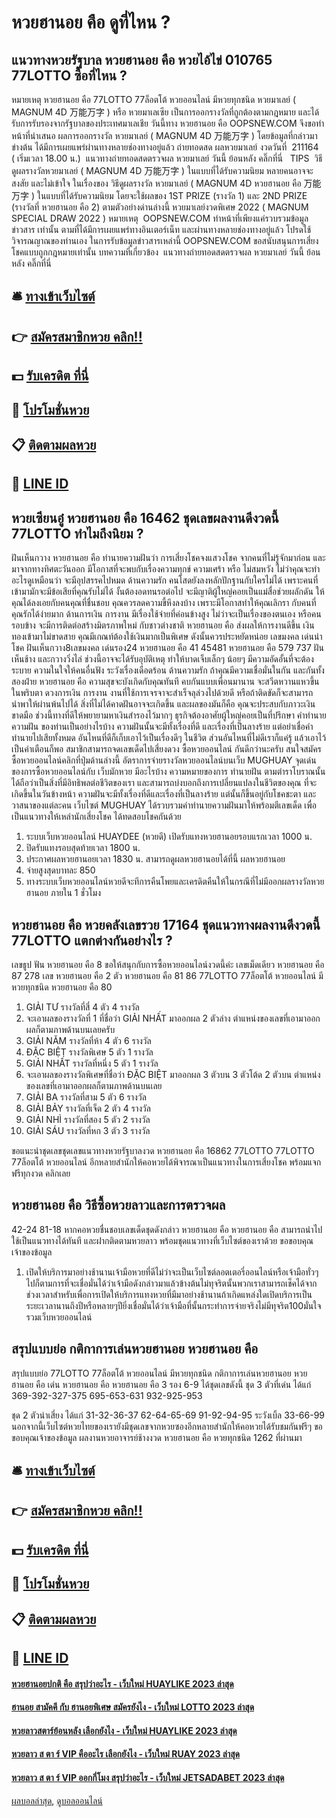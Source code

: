 # หวยฮานอย คือ ดูที่ไหน ?
## แนวทางหวยรัฐบาล หวยฮานอย คือ หวยไอ้ไข่ 010765 77LOTTO ซื้อที่ไหน ?
หมายเหตุ หวยฮานอย คือ 77LOTTO 77ล็อตโต้ หวยออนไลน์ มีหวยทุกชนิด หวยมาเลย์ ( MAGNUM 4D 万能万字 ) หรือ หวยมาเลเซีย เป็นการออกรางวัลที่ถูกต้องตามกฎหมาย และได้รับการรับรองจากรัฐบาลของประเทศมาเลเชีย
วันนี้ทาง หวยฮานอย คือ OOPSNEW.COM จึงขอทำหน้าที่นำเสนอ ผลการออกรางวัล หวยมาเลย์ ( MAGNUM 4D 万能万字 ) โดยข้อมูลที่กล่าวมาข่างต้น ได้มีการเผยแพร่ผ่านทางหลายช่องทางอยู่แล้ว
ถ่ายทอดสด ผลหวยมาเลย์ งวดวันที่  211164  ( เริ่มเวลา 18.00 น.)
 แนวทางถ่ายทอดสดตรวจผล หวยมาเลย์ วันนี้ ย้อนหลัง คลิ๊กที่นี่  
TIPS  วิธีดูผลรางวัลหวยมาเลย์ ( MAGNUM 4D 万能万字 ) ในแบบที่ได้รับความนิยม
หลายคนอาจจะสงสัย และไม่เข้าใจ ในเรื่องของ วิธีดูผลรางวัล หวยมาเลย์ ( MAGNUM 4D หวยฮานอย คือ 万能万字 ) ในแบบที่ได้รับความนิยม โดยจะใช้ผลของ 1ST PRIZE (รางวัล 1) และ 2ND PRIZE (รางวัลที่ หวยฮานอย คือ 2) ตามตัวอย่างด่านล่างนี้
หวยมาเลย์งวดพิเศษ 2022 ( MAGNUM SPECIAL DRAW 2022 )
หมายเหตุ  OOPSNEW.COM ทำหน้าที่เพียงแค่รวบรวมข้อมูล ข่าวสาร เท่านั้น ตามที่ได้มีการเผยแพร่ทางอินเตอร์เน็ท และผ่านทางหลายช่องทางอยู่แล้ว โปรดใช้วิจารณญาณของท่านเอง ในการรับข้อมูลข่าวสารเหล่านี้ OOPSNEW.COM ขอสนับสนุนการเสี่ยงโชคแบบถูกกฎหมายเท่านั้น
บทความที่เกี่ยวข้อง
 แนวทางถ่ายทอดสดตรวจผล หวยมาเลย์ วันนี้ ย้อนหลัง คลิ๊กที่นี่  

## 🛎 [ทางเข้าเว็บไซต์](https://bit.ly/3BG5bNw)
## 👉 [สมัครสมาชิกหวย คลิก!!](https://bit.ly/3BG5bNw)
## 💵 [รับเครดิต ที่นี่](https://bit.ly/3C3mvgS)
## 👑 [โปรโมชั่นหวย](https://bit.ly/3C3mvgS)
## 📋 [ติดตามผลหวย](https://bit.ly/3C3mvgS)
## 📱 [LINE ID](https://bit.ly/3C3mvgS)

## หวยเซียนอู๋ หวยฮานอย คือ 16462 ชุดเลขผลงานดีงวดนี้ 77LOTTO ทำไมถึงนิยม ?
ฝันเห็นกวาง หวยฮานอย คือ ทำนายความฝันว่า การเสี่ยงโชคจงแสวงโชค จากคนที่ไม่รู้จักมาก่อน และ มาจากทางทิศตะวันออก มีโอกาสที่จะพบกับเรื่องความทุกข์ ความเศร้า หรือ ไม่สมหวัง ไม่ว่าคุณจะทำอะไรดูเหมือนว่า จะมีอุปสรรคไปหมด
ด้านความรัก คนโสดยังลงหลักปักฐานกับใครไม่ได้ เพราะคนที่เข้ามามักจะมีข้อเสียที่คุณรับไม่ได้ งั้นต้องอดทนรอต่อไป จะมีญาติผู้ใหญ่คอยเป็นแม่สื่อช่วยผลักดัน ให้คุณได้ลงเอยกับคนคุณที่ชื่นชอบ คุณควรลดความขี้หึงลงบ้าง เพราะมีโอกาสทำให้คุณเลิกรา กับคนที่คุณรักได้ง่ายมาก
ด้านการเงิน การงาน มีเรื่องใช้จ่ายที่ค่อนข้างสูง ไม่ว่าจะเป็นเรื่องของตนเอง หรือคนรอบข้าง จะมีการติดต่อสร้างมิตรภาพใหม่ กับชาวต่างชาติ หวยฮานอย คือ ส่งผลให้การงานดีขึ้น เงินทองเข้ามาไม่ขาดสาย คุณมีเกณท์ต้องใช้เงินมากเป็นพิเศษ ดังนั้นควรประหยัดหน่อย
เลขมงคล เด่นนำโชค ฝันเห็นกวาง8เลขมงคล เด่นรอง24 หวยฮานอย คือ 41 45481 หวยฮานอย คือ 579 737
ฝันเห็นช้าง และกวางวิ่งไล่ ช่วงนี้อาจจะได้รับอุบัติเหตุ ทำให้บาดเจ็บเล็กๆ น้อยๆ มีความอัดอั้นที่จะต้องระบาย ความในใจให้คนอื่นฟัง ระวังเรื่องเดือดร้อน
ด้านความรัก ถ้าคุณมีความเชื่อมั่นในกัน และกันทั้งสองฝ่าย หวยฮานอย คือ ความสุขจะบังเกิดกับคุณทันที คบกันแบบเพื่อนมานาน จะสวีตหวานแหวขึ้นในพริบตา
ดวงการเงิน การงาน งานที่ใช้การเจรจาจะสำเร็จลุล่วงไปด้วยดี หรือถ้าติดขัดก็จะสามารถนำพาให้ผ่านพ้นไปได้ สิ่งที่ไม่ได้คาดฝันอาจจะเกิดขึ้น และผลของมันก็คือ คุณจะประสบกับภาวะเงินขาดมือ ช่วงนี้ทางที่ดีให้พยายามหาเงินสำรองไว้มากๆ ธุรกิจต้องอาศัยผู้ใหญ่คอยเป็นที่ปรึกษา
คำทำนาย ความฝัน ของท่านเป็นอย่างไรบ้าง ความฝันนั้นจะมีทั้งเรื่องที่ดี และเรื่องที่เป็นลางร้าย แต่อย่าเชื่อคำทำนายไปเสียทั้งหมด อันไหนที่ดีก็เก็บเอาไว้เป็นเรื่องดีๆ ในชีวิต ส่วนอันไหนที่ไม่ดีเราก็แค่รู้ แล้วเอาไว้เป็นคำเตือนก็พอ สมาชิกสามารถจดเลขเด็ดไปเสี่ยงดวง ซื้อหวยออนไลน์ กันดีกว่านะครับ
สนใจสมัครซื้อหวยออนไลน์คลิกที่ปุ่มด้านล่างนี้
อัตราการจ่ายรางวัลหวยออนไลน์บนเว็บ MUGHUAY
จุดเด่นของการซื้อหวยออนไลน์กับ เว็บมักหวย มีอะไรบ้าง
ความหมายของการ ทำนายฝัน ตามตำราโบราณนั้น ได้ถือว่าเป็นสิ่งที่มีอิทธิพลต่อชีวิตของเรา และสามารถบ่งบอกถึงการเปลี่ยนแปลงในชีวิตของคุณ ที่จะเกิดขึ้นในวันข้างหน้า ความฝันจะมีทั้งเรื่องที่ดีและเรื่องที่เป็นลางร้าย แต่นั้นก็ขึ้นอยู่กับโชคชะตา และวาสนาของแต่ละคน เว็บไซต์ MUGHUAY ได้รวบรวมคำทำนายความฝันมาให้พร้อมตีเลขเด็ด เพื่อเป็นแนวทางให้เหล่านักเสี่ยงโชค ได้ทดสอบโชคกันด้วย
1. ระบบเว็บหวยออนไลน์ HUAYDEE (หวยดี) เปิดรับแทงหวยฮานอยรอบแรกเวลา 1000 น.
2. ปิดรับแทงรอบสุดท้ายเวลา 1800 น.
3. ประกาศผลหวยฮานอยเวลา 1830 น. สามารถดูผลหวยฮานอยได้ที่นี้ ผลหวยฮานอย
4. จ่ายสูงสุดบาทละ 850
5. ทางระบบเว็บหวยออนไลน์หวยดีจะทีการคืนโพยและเครดิตคืนให้ในกรณีที่ไม่มีออกผลรางวัลหวยฮานอย ภายใน 1 ชั่วโมง

## หวยฮานอย คือ หวยคลังเลขรวย 17164 ชุดแนวทางผลงานดีงวดนี้ 77LOTTO แตกต่างกันอย่างไร ?
เลขธูป
ฟัน หวยฮานอย คือ 8
ขอให้สนุกกับการซื้อหวยออนไลน์งวดนี้ค่ะ
เลขเม็ดเดียว หวยฮานอย คือ 87 278
เลข หวยฮานอย คือ 2 ตัว หวยฮานอย คือ 81 86 77LOTTO 77ล็อตโต้ หวยออนไลน์ มีหวยทุกชนิด หวยฮานอย คือ 80
1. GIẢI TƯ รางวัลที่สี่ 4 ตัว 4 รางวัล
2. จะเอาผลของรางวัลที่ 1 ที่ชื่อว่า GIẢI NHẤT มาออกผล 2 ตัวล่าง ตำแหน่งของเลขที่เอามาออกผลก็ตามภาพด้านบนเลยครับ
3. GIẢI NĂM รางวัลที่ห้า 4 ตัว 6 รางวัล
4. ĐẶC BIỆT รางวัลพิเศษ 5 ตัว 1 รางวัล
5. GIẢI NHẤT รางวัลที่หนึ่ง 5 ตัว 1 รางวัล
6. จะเอาผลของรางวัลพิเศษที่ชื่อว่า ĐẶC BIỆT มาออกผล 3 ตัวบน 3 ตัวโต้ด 2 ตัวบน ตำแหน่งของเลขที่เอามาออกผลก็ตามภาพด้านบนเลย
7. GIẢI BA รางวัลที่สาม 5 ตัว 6 รางวัล
8. GIẢI BẢY รางวัลที่เจ็ด 2 ตัว 4 รางวัล
9. GIẢI NHÌ รางวัลที่สอง 5 ตัว 2 รางวัล
10. GIẢI SÁU รางวัลที่หก 3 ตัว 3 รางวัล

ขอแนะนำชุดเลขชุดเลขแนวทางหวยรัฐบาลงวด หวยฮานอย คือ 16862 77LOTTO 77LOTTO 77ล็อตโต้ หวยออนไลน์ อีกหลายสำนักให้คอหวยได้พิจารณาเป็นแนวทางในการเสี่ยงโชค พร้อมแจกฟรีทุกงวด คลิกเลย

## หวยฮานอย คือ วิธีซื้อหวยลาวและการตรวจผล
42-24
81-18
หากคอหวยชื่นชอบเลขเด็ดชุดดังกล่าว หวยฮานอย คือ หวยฮานอย คือ สามารถนำไปใช้เป็นแนวทางได้ทันที และฝากติดตามหวยลาว พร้อมชุดแนวทางที่เว็บไซต์ของเราด้วย
ขอขอบคุณเจ้าของข้อมูล

1. เปิดให้บริการมาอย่างช้านานเจ้ามือหวยที่ดีไม่ว่าจะเป็นเว็บไซต์ลอตเตอรี่ออนไลน์หรือเจ้ามือทั่วๆไปก็ตามการที่จะเชื่อมั่นได้ว่าเจ้ามือดังกล่าวมาแล้วข้างต้นไม่ทุจริตนั้นพวกเราสามารถเช็คได้จากช่วงเวลาสำหรับเพื่อการเปิดให้บริการแทงหวยที่มีมาอย่างช้านานถ้าเกิดแหล่งใดเปิดบริการเป็นระยะเวลานานถึงปีหรือหลายๆปียิ่งเชื่อมั่นได้ว่าเจ้ามือที่นั้นกระทำการจ่ายจริงไม่มีทุจริต100มั่นใจ รวมเว็บหวยออนไลน์

## สรุปแบบย่อ กติกาการเล่นหวยฮานอย หวยฮานอย คือ
สรุปแบบย่อ 77LOTTO 77ล็อตโต้ หวยออนไลน์ มีหวยทุกชนิด กติกาการเล่นหวยฮานอย หวยฮานอย คือ เด่น หวยฮานอย คือ หวยฮานอย คือ 3 รอง 6-9 ได้ชุดเลขดังนี้
ชุด 3 ตัวที่เด่น ได้แก่
369-392-327-375
695-653-631
932-925-953

ชุด 2 ตัวน่าเสี่ยง ได้แก่
31-32-36-37
62-64-65-69
91-92-94-95
ระวังเบิ้ล
33-66-99
นอกจากนี้เว็บไซต์หวยไทยของเรายังมีชุดเลขจากหวยซองอีกหลายสำนักให้คอหวยได้รับชมกันฟรีๆ
ขอขอบคุณเจ้าของข้อมูล
ผลงานหวยอาจารย์ช้างงวด หวยฮานอย คือ หวยทุกชนิด 1262 ที่ผ่านมา

## 🛎 [ทางเข้าเว็บไซต์](https://bit.ly/3BG5bNw)
## 👉 [สมัครสมาชิกหวย คลิก!!](https://bit.ly/3BG5bNw)
## 💵 [รับเครดิต ที่นี่](https://bit.ly/3C3mvgS)
## 👑 [โปรโมชั่นหวย](https://bit.ly/3C3mvgS)
## 📋 [ติดตามผลหวย](https://bit.ly/3C3mvgS)
## 📱 [LINE ID](https://bit.ly/3C3mvgS)

#### [หวยฮานอยปกติ คือ สรุปว่าอะไร - เว็บใหม่ HUAYLIKE 2023 ล่าสุด](https://atom.io/themes/หวยฮานอยปกติ%20คือ%20สรุปว่าอะไร%20-%20เว็บใหม่%20huaylike%202023%20ล่าสุด)
#### [ฮานอย สามัคคี กับ ฮานอยพิเศษ สมัครยังไง - เว็บใหม่ LOTTO 2023 ล่าสุด](https://atom.io/themes/ฮานอย%20สามัคคี%20กับ%20ฮานอยพิเศษ%20สมัครยังไง%20-%20เว็บใหม่%20lotto%202023%20ล่าสุด)
#### [หวยลาวสตาร์ย้อนหลัง เลือกยังไง - เว็บใหม่ HUAYLIKE 2023 ล่าสุด](https://atom.io/themes/หวยลาวสตาร์ย้อนหลัง%20เลือกยังไง%20-%20เว็บใหม่%20huaylike%202023%20ล่าสุด)
#### [หวยลาว ส ตา ร์ VIP คืออะไร เลือกยังไง - เว็บใหม่ RUAY 2023 ล่าสุด](https://atom.io/themes/หวยลาว%20ส%20ตา%20ร์%20vip%20คืออะไร%20เลือกยังไง%20-%20เว็บใหม่%20ruay%202023%20ล่าสุด)
#### [หวยลาว ส ตา ร์ VIP ออกกี่โมง สรุปว่าอะไร - เว็บใหม่ JETSADABET 2023 ล่าสุด](https://atom.io/themes/หวยลาว%20ส%20ตา%20ร์%20vip%20ออกกี่โมง%20สรุปว่าอะไร%20-%20เว็บใหม่%20jetsadabet%202023%20ล่าสุด)

[ผลบอลล่าสุด](https://siamsport.tv "ผลบอลล่าสุด"), [ดูบอลออนไลน์](https://siamsport.tv/ดูบอลสด "ดูบอลออนไลน์")